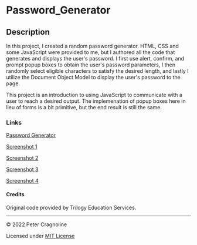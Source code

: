 # Password_Generator

## Description
In this project, I created a random password generator. HTML, CSS and some JavaScript were provided to me, but I authored all the code that generates and displays the user's password. I first use alert, confirm, and prompt popup boxes to obtain the user's password parameters, I then randomly select eligible characters to satisfy the desired length, and lastly I utilize the Document Object Model to display the user's password to the page.

This project is an introduction to using JavaScript to communicate with a user to reach a desired output. The implemenation of popup boxes here in lieu of forms is a bit primitive, but the end result is still the same.

### Links

[Password Generator](https://pcragnol.github.io/Password_Generator/)

[Screenshot 1](assets/images/screenshot1.png)

[Screenshot 2](assets/images/screenshot2.png)

[Screenshot 3](assets/images/screenshot3.png)

[Screenshot 4](assets/images/screenshot4.png)

#### Credits

Original code provided by Trilogy Education Services.

---
© 2022 Peter Cragnoline

Licensed under [MIT License](LICENSE)